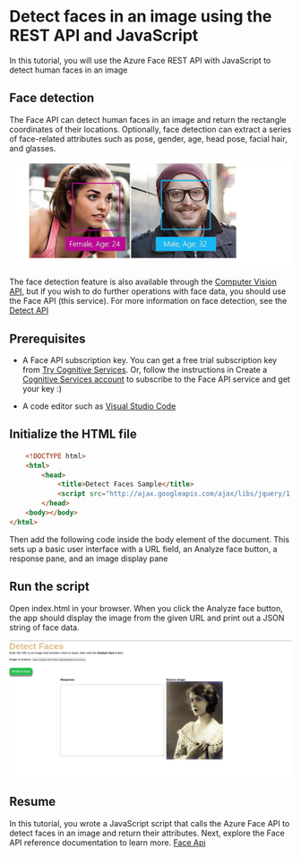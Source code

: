# Detect faces in an image using the REST API and JavaScript

In this tutorial, you will use the Azure Face REST API with JavaScript to detect 
human faces in an image

## Face detection

The Face API can detect human faces in an image and return the rectangle coordinates of their locations. Optionally, face detection can extract a series of face-related attributes such as pose, gender, age, head pose, facial hair, and glasses.

<p><img src="detection.png"></p>

The face detection feature is also available through the [Computer Vision API](https://docs.microsoft.com/azure/cognitive-services/computer-vision/home), but if you wish to do further operations with face data, you should use the Face API (this service). For more information on face detection, see the [Detect API](https://westus.dev.cognitive.microsoft.com/docs/services/563879b61984550e40cbbe8d/operations/563879b61984550f30395236)

## Prerequisites

* A Face API subscription key. You can get a free trial subscription key from [Try Cognitive Services](https://azure.microsoft.com/try/cognitive-services/?api=face-api). Or, follow the instructions in Create a [Cognitive Services account](https://docs.microsoft.com/azure/cognitive-services/cognitive-services-apis-create-account) to subscribe to the Face API service and get your key :)

* A code editor such as [Visual Studio Code](https://code.visualstudio.com/download)

## Initialize the HTML file

```html
    <!DOCTYPE html>
    <html>
        <head>
            <title>Detect Faces Sample</title>
            <script src="http://ajax.googleapis.com/ajax/libs/jquery/1.9.0/jquery.min.js"></script>
        </head>
    <body></body>
</html>
```
Then add the following code inside the body element of the document. This sets up a basic user interface with a URL field, an Analyze face button, a response pane, and an image display pane


## Run the script

Open index.html in your browser. When you click the Analyze face button, the app should display the image from the given URL and print out a JSON string of face data.

<p><img src="face.png"></p>

## Resume

In this tutorial, you wrote a JavaScript script that calls the Azure Face API to detect faces in an image and return their attributes. Next, explore the Face API reference documentation to learn more.
[Face Api](https://westus.dev.cognitive.microsoft.com/docs/services/563879b61984550e40cbbe8d/operations/563879b61984550f30395236)